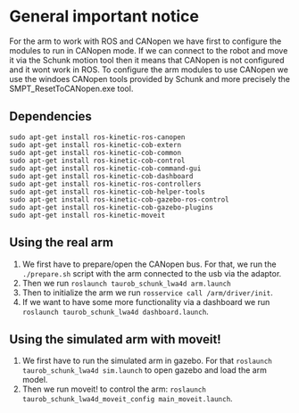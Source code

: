 
# General important notice

For the arm to work with ROS and CANopen we have first to configure the modules to run in CANopen mode.  If we can connect to the robot and move it via the Schunk motion tool then it means that CANopen is not configured and it wont work in ROS. To configure the arm modules to use CANopen  we use the windoes CANopen tools provided by Schunk and more precisely the SMPT_ResetToCANopen.exe tool. 

## Dependencies

    sudo apt-get install ros-kinetic-ros-canopen
	sudo apt-get install ros-kinetic-cob-extern
	sudo apt-get install ros-kinetic-cob-common
	sudo apt-get install ros-kinetic-cob-control
	sudo apt-get install ros-kinetic-cob-command-gui
	sudo apt-get install ros-kinetic-cob-dashboard
	sudo apt-get install ros-kinetic-ros-controllers
    sudo apt-get install ros-kinetic-cob-helper-tools
    sudo apt-get install ros-kinetic-cob-gazebo-ros-control
    sudo apt-get install ros-kinetic-cob-gazebo-plugins
    sudo apt-get install ros-kinetic-moveit
      

## Using the real arm 

 1. We first have to prepare/open the CANopen bus. For that, we run the `./prepare.sh` script with the arm connected to the usb via the adaptor.
 2. Then we run `roslaunch taurob_schunk_lwa4d arm.launch`
 3. Then to initialize the arm we run `rosservice call /arm/driver/init`.
 4. If we want to have some more functionality via a dashboard we run `roslaunch taurob_schunk_lwa4d dashboard.launch`.
 
## Using the simulated arm with moveit!
 1. We first have to run the simulated arm in gazebo. For that  `roslaunch taurob_schunk_lwa4d sim.launch`  to open gazebo and load the arm model.
 2. Then we run moveit! to control the arm: `roslaunch taurob_schunk_lwa4d_moveit_config main_moveit.launch`. 





